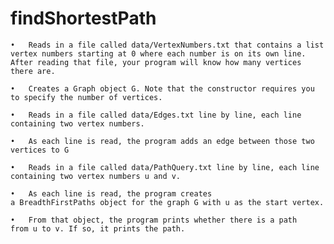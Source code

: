 # findShortestPath

	•	Reads in a file called data/VertexNumbers.txt that contains a list vertex numbers starting at 0 where each number is on its own line. After reading that file, your program will know how many vertices there are.

	•	Creates a Graph object G. Note that the constructor requires you to specify the number of vertices.

	•	Reads in a file called data/Edges.txt line by line, each line containing two vertex numbers.

	•	As each line is read, the program adds an edge between those two vertices to G

	•	Reads in a file called data/PathQuery.txt line by line, each line containing two vertex numbers u and v.

	•	As each line is read, the program creates a BreadthFirstPaths object for the graph G with u as the start vertex.

	•	From that object, the program prints whether there is a path from u to v. If so, it prints the path.
